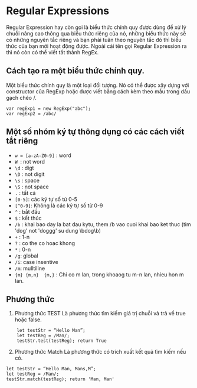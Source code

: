# Regular Expressions
Regular Expression hay còn gọi là biểu thức chính quy được dùng để xử lý chuỗi nâng cao thông qua biểu thức riêng của nó, những biểu thức này sẽ có những nguyên tắc riêng và bạn phải tuân theo nguyên tắc đó thì biểu thức của bạn mới hoạt động được. Ngoài cái tên gọi Regular Expression ra thì nó còn có thể viết tắt thành RegEx.
## Cách tạo ra một biểu thức chính quy.
Một biểu thức chính quy là một loại đối tượng. Nó có thể được xây dựng với constructor của RegExp hoặc được viết bằng cách kèm theo mẫu trong dấu gạch chéo /.
```
var regExp1 = new RegExp("abc");
var regExp2 = /abc/
```
## Một số nhóm ký tự thông dụng có các cách viết tắt riêng
- `w = [a-zA-Z0-9]` : word
- `W `: not word
- `\d` : digt
- `\D` : not digit
- `\s` : space
- `\S` : not space
- `.` : tất cả
- `[0-5]`: các ký tự số từ 0-5
- `[^0-9]`: Không là các ký tự số từ 0-9
- `^` : bắt đầu
- `$` : kết thúc
- `/b` : khai bao day la bat dau kytu, them /b vao cuoi khai bao ket thuc (tim 'dog' not 'doggg' su dung \bdog\b)
- `+` : 1-n
- `?` : co the co hoac khong
- `*` : 0-n
- `/g`: global
- `/i`: case insentive
- `/m`: mulltiline
- `{m} {m,n}  {m,}` : Chi co m lan, trong khoaog tu m-n lan, nhieu hon m lan.
## Phương thức 
1. Phương thức TEST 
Là phương thức tìm kiếm giá trị chuỗi và trả về true  hoặc false.
```
    let testStr = “Hello Man”;
    let testReg = /Man/;
    testStr.test(testReg); return True
```
2. Phương thức Match 
Là phương thức có trích xuất kết quả tìm kiếm nếu có.
```
let testStr = “Hello Man, Mans,M”;
let testReg = /Man/;
testStr.match(testReg); return 'Man, Man'
```